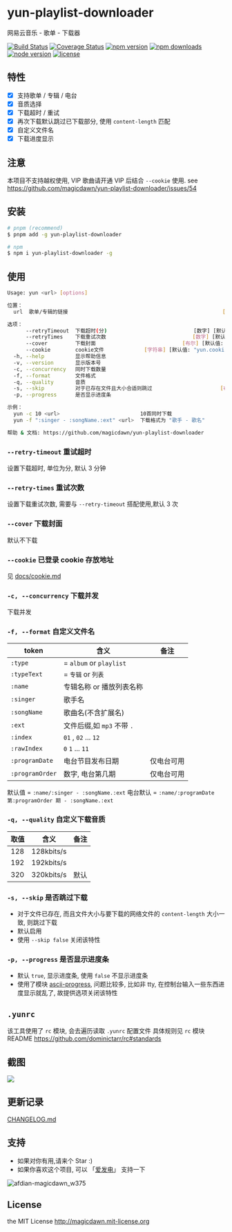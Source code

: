 # yun-playlist-downloader

网易云音乐 - 歌单 - 下载器

<!-- [![Build Status](https://img.shields.io/travis/magicdawn/yun-playlist-downloader.svg?style=flat-square)](https://travis-ci.org/magicdawn/yun-playlist-downloader) -->

[![Build Status](https://img.shields.io/github/checks-status/magicdawn/yun-playlist-downloader/main?style=flat-square)](https://github.com/magicdawn/yun-playlist-downloader/actions/workflows/ci.yml)
[![Coverage Status](https://img.shields.io/codecov/c/github/magicdawn/yun-playlist-downloader.svg?style=flat-square)](https://codecov.io/gh/magicdawn/yun-playlist-downloader)
[![npm version](https://img.shields.io/npm/v/yun-playlist-downloader.svg?style=flat-square)](https://www.npmjs.com/package/yun-playlist-downloader)
[![npm downloads](https://img.shields.io/npm/dm/yun-playlist-downloader.svg?style=flat-square)](https://www.npmjs.com/package/yun-playlist-downloader)
[![node version](https://img.shields.io/node/v/yun-playlist-downloader.svg?style=flat-square)](#)
[![license](https://img.shields.io/npm/l/yun-playlist-downloader.svg?style=flat-square)](#)

## 特性

- [x] 支持歌单 / 专辑 / 电台
- [x] 音质选择
- [x] 下载超时 / 重试
- [x] 再次下载默认跳过已下载部分, 使用 `content-length` 匹配
- [x] 自定义文件名
- [x] 下载进度显示

## 注意

本项目不支持越权使用, VIP 歌曲请开通 VIP 后结合 `--cookie` 使用.
see https://github.com/magicdawn/yun-playlist-downloader/issues/54

## 安装

```sh
# pnpm (recommend)
$ pnpm add -g yun-playlist-downloader

# npm
$ npm i yun-playlist-downloader -g
```

## 使用

```sh
Usage: yun <url> [options]

位置：
  url  歌单/专辑的链接                                                  [字符串]

选项：
      --retryTimeout  下载超时(分)                            [数字] [默认值: 3]
      --retryTimes    下载重试次数                            [数字] [默认值: 3]
      --cover         下载封面                            [布尔] [默认值: false]
      --cookie        cookie文件             [字符串] [默认值: "yun.cookie.txt"]
  -h, --help          显示帮助信息                                        [布尔]
  -v, --version       显示版本号                                          [布尔]
  -c, --concurrency   同时下载数量                                        [数字]
  -f, --format        文件格式                                          [字符串]
  -q, --quality       音质                                                [数字]
  -s, --skip          对于已存在文件且大小合适则跳过                      [布尔]
  -p, --progress      是否显示进度条                                      [布尔]

示例：
  yun -c 10 <url>                          10首同时下载
  yun -f ":singer - :songName.:ext" <url>  下载格式为 "歌手 - 歌名"

帮助 & 文档: https://github.com/magicdawn/yun-playlist-downloader
```

### `--retry-timeout` 重试超时

设置下载超时, 单位为分, 默认 3 分钟

### `--retry-times` 重试次数

设置下载重试次数, 需要与 `--retry-timeout` 搭配使用,默认 3 次

### `--cover` 下载封面

默认不下载

### `--cookie` 已登录 cookie 存放地址

见 [docs/cookie.md](docs/cookie.md)

### `-c, --concurrency` 下载并发

下载并发

### `-f, --format` 自定义文件名

| token           | 含义                       | 备注       |
| --------------- | -------------------------- | ---------- |
| `:type`         | = `album` or `playlist`    |            |
| `:typeText`     | = `专辑` or `列表`         |            |
| `:name`         | 专辑名称 or 播放列表名称   |            |
| `:singer`       | 歌手名                     |            |
| `:songName`     | 歌曲名(不含扩展名)         |            |
| `:ext`          | 文件后缀,如 `mp3` 不带 `.` |            |
| `:index`        | `01` , `02` ... `12`       |            |
| `:rawIndex`     | `0` `1` ... `11`           |            |
| `:programDate`  | 电台节目发布日期           | 仅电台可用 |
| `:programOrder` | 数字, 电台第几期           | 仅电台可用 |

默认值 = `:name/:singer - :songName.:ext`
电台默认 = `:name/:programDate 第:programOrder 期 - :songName.:ext`

### `-q, --quality` 自定义下载音质

| 取值 | 含义       | 备注 |
| ---- | ---------- | ---- |
| 128  | 128kbits/s |      |
| 192  | 192kbits/s |      |
| 320  | 320kbits/s | 默认 |

### `-s, --skip` 是否跳过下载

- 对于文件已存在, 而且文件大小与要下载的网络文件的 `content-length` 大小一致, 则跳过下载
- 默认启用
- 使用 `--skip false` 关闭该特性

### `-p, --progress` 是否显示进度条

- 默认 `true`, 显示进度条, 使用 `false` 不显示进度条
- 使用了模块 [ascii-progress](https://github.com/bubkoo/ascii-progress), 问题比较多, 比如非 tty, 在控制台输入一些东西进度显示就乱了, 故提供选项关闭该特性

## `.yunrc`

该工具使用了 `rc` 模块, 会去遍历读取 `.yunrc` 配置文件
具体规则见 `rc` 模块 README https://github.com/dominictarr/rc#standards

## 截图

![](https://raw.githubusercontent.com/magicdawn/yun-playlist-downloader/main/yun.png)

## 更新记录

[CHANGELOG.md](CHANGELOG.md)

## 支持

- 如果对你有用,请来个 Star :)
- 如果你喜欢这个项目, 可以 「[爱发电](https://afdian.net/a/magicdawn)」 支持一下

![afdian-magicdawn_w375](https://ghproxy.com/https://raw.githubusercontent.com/magicdawn/magicdawn/master/images/afdian-magicdawn_w375.jpg)

## License

the MIT License http://magicdawn.mit-license.org
